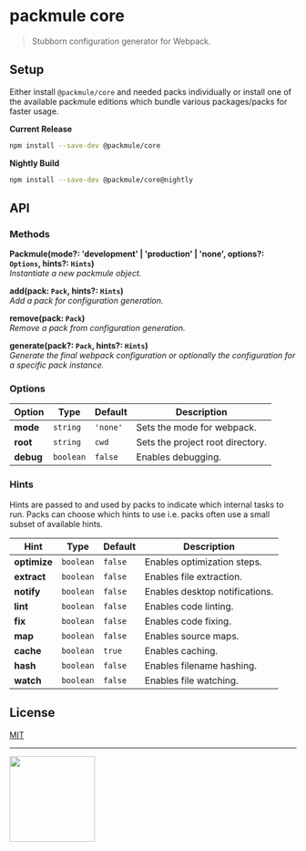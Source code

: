 # packmule core

> Stubborn configuration generator for Webpack.

## Setup

Either install `@packmule/core` and needed packs individually
or install one of the available packmule editions which bundle
various packages/packs for faster usage.

**Current Release**

```bash
npm install --save-dev @packmule/core
```

**Nightly Build**

```bash
npm install --save-dev @packmule/core@nightly
```

## API

### Methods

**Packmule(mode?: 'development' | 'production' | 'none', options?: `Options`, hints?: `Hints`)**  
_Instantiate a new packmule object._

**add(pack: `Pack`, hints?: `Hints`)**  
_Add a pack for configuration generation._

**remove(pack: `Pack`)**  
_Remove a pack from configuration generation._

**generate(pack?: `Pack`, hints?: `Hints`)**  
_Generate the final webpack configuration or optionally the configuration for a specific pack instance._

### Options

| Option    | Type      | Default  | Description                      |
| --------- | --------- | -------- | -------------------------------- |
| **mode**  | `string`  | `'none'` | Sets the mode for webpack.       |
| **root**  | `string`  | `cwd`    | Sets the project root directory. |
| **debug** | `boolean` | `false`  | Enables debugging.               |

### Hints

Hints are passed to and used by packs to indicate which internal tasks to run.
Packs can choose which hints to use i.e. packs often use a small subset of available hints.

| Hint         | Type      | Default | Description                    |
| ------------ | --------- | ------- | ------------------------------ |
| **optimize** | `boolean` | `false` | Enables optimization steps.    |
| **extract**  | `boolean` | `false` | Enables file extraction.       |
| **notify**   | `boolean` | `false` | Enables desktop notifications. |
| **lint**     | `boolean` | `false` | Enables code linting.          |
| **fix**      | `boolean` | `false` | Enables code fixing.           |
| **map**      | `boolean` | `false` | Enables source maps.           |
| **cache**    | `boolean` | `true`  | Enables caching.               |
| **hash**     | `boolean` | `false` | Enables filename hashing.      |
| **watch**    | `boolean` | `false` | Enables file watching.         |

## License

[MIT](https://choosealicense.com/licenses/mit/)

---

[<img src="https://www.pixelart.at/fileadmin/images/logo-new/logo.svg" width="150">](https://www.pixelart.at/)
